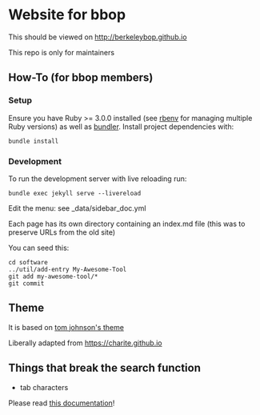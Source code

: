# Website for bbop

This should be viewed on http://berkeleybop.github.io

This repo is only for maintainers

## How-To (for bbop members)

### Setup

Ensure you have Ruby >= 3.0.0 installed (see [rbenv](https://github.com/rbenv/rbenv) for managing multiple Ruby versions) as well as [bundler](https://bundler.io/). Install project dependencies with:

```
bundle install
```

### Development

To run the development server with live reloading run:

```
bundle exec jekyll serve --livereload
```

Edit the menu: see _data/sidebar_doc.yml

Each page has its own directory containing an index.md file (this was to preserve URLs from the old site)

You can seed this:

```
cd software
../util/add-entry My-Awesome-Tool
git add my-awesome-tool/*
git commit
```

## Theme

It is based on [tom johnson's theme](https://github.com/tomjohnson1492/documentation-theme-jekyll)

Liberally adapted from https://charite.github.io

## Things that break the search function

 - tab characters


Please read [this documentation](http://idratherbewriting.com/documentation-theme-jekyll/mydoc/mydoc_search_configuration.html)!
